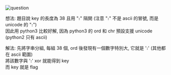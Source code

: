 ![question](https://github.com/dreamisadream/CTF/tree/master/CTF_CONTEST/RedpwnCTF/crypto/Alien%20Transmission/pic1.png)

想法:
	題目說 key 的長度為 38 且用 "։" 隔開 (注意 "։" 不是 ascii 的冒號, 而是 unicode 的 "։") <br>
	因此用 python3 比較好解, 因為 python3 的 ord 和 chr 預設支援 unicode (python2 只有 ascii)<br>

解法:
	先將字串分組, 每組 38 個, ord 後發現有一個數字特別大, 它就是 '։' (其他都在 ascii 範圍) <br>
	將該數字與 '։' xor 就能得到 key<br>
	而 key 就是 flag <br>
